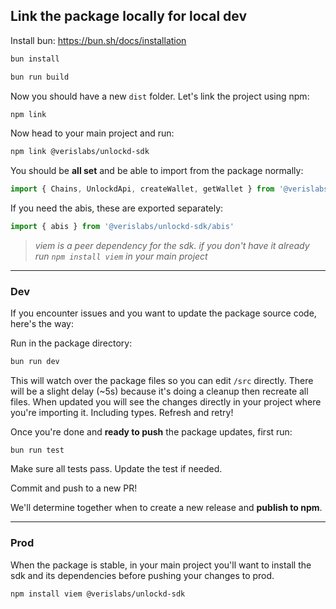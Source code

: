 ## Link the package locally for local dev

Install bun: https://bun.sh/docs/installation

```bash
bun install
```

```bash
bun run build
```

Now you should have a new `dist` folder. Let's link the project using npm:

```bash
npm link
```

Now head to your main project and run:

```bash
npm link @verislabs/unlockd-sdk
```

You should be **all set** and be able to import from the package normally:

```ts
import { Chains, UnlockdApi, createWallet, getWallet } from '@verislabs/unlockd-sdk'
```

If you need the abis, these are exported separately:

```ts
import { abis } from '@verislabs/unlockd-sdk/abis'
```

> _viem is a peer dependency for the sdk. if you don't have it already run `npm install viem` in your main project_

---

### Dev

If you encounter issues and you want to update the package source code, here's the way:

Run in the package directory:

```bash
bun run dev
```

This will watch over the package files so you can edit `/src` directly. There will be a slight delay (~5s) because it's doing a cleanup then recreate all files. When updated you will see the changes directly in your project where you're importing it. Including types. Refresh and retry!

Once you're done and **ready to push** the package updates, first run:

```base
bun run test
```

Make sure all tests pass. Update the test if needed.

Commit and push to a new PR!

We'll determine together when to create a new release and **publish to npm**.

---

### Prod

When the package is stable, in your main project you'll want to install the sdk and its dependencies before pushing your changes to prod.

```bash
npm install viem @verislabs/unlockd-sdk
```
